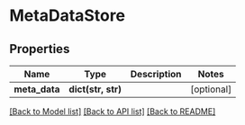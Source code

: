 # MetaDataStore

## Properties
Name | Type | Description | Notes
------------ | ------------- | ------------- | -------------
**meta_data** | **dict(str, str)** |  | [optional] 

[[Back to Model list]](../README.md#documentation-for-models) [[Back to API list]](../README.md#documentation-for-api-endpoints) [[Back to README]](../README.md)


